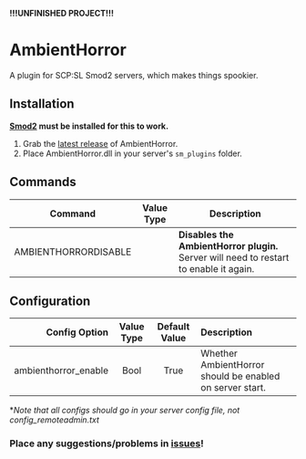 **!!!UNFINISHED PROJECT!!!**
# AmbientHorror
A plugin for SCP:SL Smod2 servers, which makes things spookier.

## Installation
**[Smod2](https://github.com/Grover-c13/Smod2) must be installed for this to work.**

1. Grab the [latest release](https://github.com/NeonWizard/SCP-AmbientHorror/releases/latest) of AmbientHorror.
2. Place AmbientHorror.dll in your server's `sm_plugins` folder.

## Commands
Command | Value Type | Description
--- | :---: | ---
AMBIENTHORRORDISABLE | | **Disables the AmbientHorror plugin.** Server will need to restart to enable it again.
## Configuration
Config Option | Value Type | Default Value | Description
--: | :---: | :---: | :--
ambienthorror_enable | Bool | True | Whether AmbientHorror should be enabled on server start.

**Note that all configs should go in your server config file, not config_remoteadmin.txt*

### Place any suggestions/problems in [issues](https://github.com/NeonWizard/SCP-AmbientHorror/issues)!
